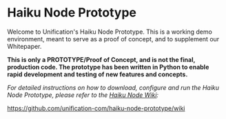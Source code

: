 Haiku Node Prototype
====================

Welcome to Unification's Haiku Node Prototype. This is a working 
demo environment, meant to serve as a proof of concept, and to supplement
our Whitepaper.

**This is only a PROTOTYPE/Proof of Concept, and is not the final, 
production code. The prototype has been written in Python to enable 
rapid development and testing of new features and concepts.**

_For detailed instructions on how to download, configure and run
the Haiku Node Prototype, please refer to the 
[Haiku Node Wiki](https://github.com/unification-com/haiku-node-prototype/wiki):_ 

https://github.com/unification-com/haiku-node-prototype/wiki